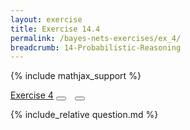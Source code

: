 ```yaml
---
layout: exercise
title: Exercise 14.4
permalink: /bayes-nets-exercises/ex_4/
breadcrumb: 14-Probabilistic-Reasoning
---
```


{% include mathjax_support %}

<div class="card">
<div class="card-header p-2">
<a href='#' class="p-2">Exercise 4</a>
<button type="button" class="btn btn-dark float-right" title="Solve this Exercise" onclick="solve('ex14.4');" href="#"><i id="ex14.4" class="fas fa-pen" style="color:white"></i></button>
<a class="edit_question" href="#"><button type="button" class="btn btn-dark float-right" title="Edit this Question"  style="margin-left:10px; margin-right:10px;" onclick="edit('ex14.4');" href="#"><i id="ex14.4" class="far fa-edit" style="color:white"></i></button></a>
</div>
<div class="card-body">
<p class="card-text">{% include_relative question.md %}</p>
</div>
</div>
<br>
